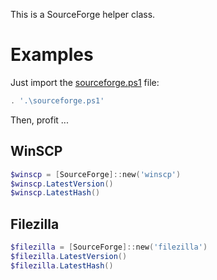 This is a SourceForge helper class.

# Examples

Just import the [sourceforge.ps1](/posh/SourceForge-API/blob/master/sourceforge.ps1) file:

```powershell
. '.\sourceforge.ps1'
```

Then, profit ...

## WinSCP

```powershell
$winscp = [SourceForge]::new('winscp')
$winscp.LatestVersion()
$winscp.LatestHash()
```

## Filezilla

```powershell
$filezilla = [SourceForge]::new('filezilla')
$filezilla.LatestVersion()
$filezilla.LatestHash()
```